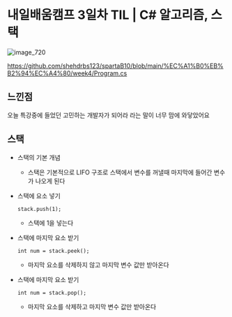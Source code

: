# 내일배움캠프 3일차 TIL | C# 알고리즘, 스택

![image_720](https://github.com/KimMaYa1/NBC/assets/141565207/e84deae9-27a9-4728-a617-7bc512f9d10b)

<htr>https://github.com/shehdrbs123/spartaB10/blob/main/%EC%A1%B0%EB%B2%94%EC%A4%80/week4/Program.cs


## 느낀점

오늘 특강중에 들었던 고민하는 개발자가 되어라 라는 말이 너무 맘에 와닿았어요

## 스택

- 스택의 기본 개념
    - 스택은 기본적으로 LIFO 구조로 스택에서 변수를 꺼낼때 마지막에 들어간 변수가 나오게 된다

- 스택에 요소 넣기
    ```
    stack.push(1);
    ```
    - 스택에 1을 넣는다

- 스택에 마지막 요소 받기
    ```
    int num = stack.peek();
    ```
    - 마지막 요소를 삭제하지 않고 마지막 변수 값만 받아온다

- 스택에 마지막 요소 받기
    ```
    int num = stack.pop();
    ```
    - 마지막 요소를 삭제하고 마지막 변수 값만 받아온다
